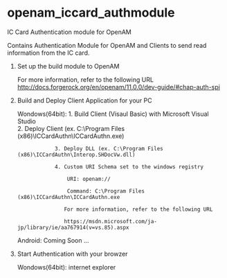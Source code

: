 # openam_iccard_authmodule
IC Card Authentication module for OpenAM

Contains Authentication Module for OpenAM and Clients to send read information from the IC card.

1. Set up the build module to OpenAM

   For more information, refer to the following URL
   http://docs.forgerock.org/en/openam/11.0.0/dev-guide/#chap-auth-spi
2. Build and Deploy Client Application for your PC
   
   Wondows(64bit): 
                   1. Build Client (Visaul Basic) with Microsoft Visual Studio <br/>
                   2. Deploy Client (ex. C:\Program Files (x86)\ICCardAuthn\ICCardAuthn.exe)

                   3. Deploy DLL (ex. C:\Program Files (x86)\ICCardAuthn\Interop.SHDocVw.dll)

                   4. Custom URI Schema set to the windows registry

                       URI: openam://                  

                       Command: C:\Program Files (x86)\ICCardAuthn\ICCardAuthn.exe 

                      For more information, refer to the following URL

                      https://msdn.microsoft.com/ja-jp/library/ie/aa767914(v=vs.85).aspx 
    
   Android: Coming Soon ...

3. Start Authentication with your browzer

   Wondows(64bit): internet explorer